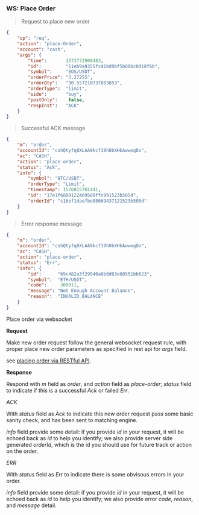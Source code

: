 ### WS: Place Order 

> Request to place new order

```json
{
    "op": "req",
    "action": "place-Order",
    "account": "cash",
    "args": {
        "time":       1573772908483,
        "id":         "11eb9a8355fc41bd9bf5b08bc0d18f6b",
        "symbol":     "EOS/USDT",
        "orderPrice": "3.27255",
        "orderQty":   "30.557210737803853",
        "orderType":  "limit",
        "side":       "buy",
        "postOnly":    false,
        "respInst":   "ACK"
    }
}
```

> Successful ACK message

```json
{
    "m": "order", 
    "accountId": "cshQtyfq8XLAA9kcf19h8bXHbAwwoqDo", 
    "ac": "CASH", 
    "action": "place-order", 
    "status": "Ack", 
    "info": {
        "symbol": "BTC/USDT", 
        "orderType": "Limit", 
        "timestamp": 1576015701441, 
        "id": "17e1f6809122469589ffc991523b505d", 
        "orderId": "s16ef1daefbe08669437121523b505d"
    }
}
```

> Error response message

```json
{
    "m": "order",
    "accountId": "cshQtyfq8XLAA9kcf19h8bXHbAwwoqDo",
    "ac": "CASH", 
    "action": "place-order",
    "status": "Err",
    "info": {
        "id":      "69c482a3f29540a0b0d83e00551bb623",
        "symbol":  "ETH/USDT",
        "code":     300011,
        "message": "Not Enough Account Balance",
        "reason":  "INVALID_BALANCE"
    }
}
```

Place order via websocket 

**Request**

Make new order request follow the general websocket request rule, with proper place new order parameters as specified in rest api for *args* field.

see [placing order via RESTful API](#place-new-order).

**Response**

Respond with *m* field as *order*, and *action* field as *place-order*; *status* field to indicate if this is a successful *Ack* or failed *Err*.

*ACK* 

With *status* field as *Ack* to indicate this new order request pass some basic sanity check, and has been sent to matching engine. 

*info* field provide some detail: if you provide *id* in your request, it will be echoed back as *id* to help you identify; we also provide server side generated *orderId*, which is the id you should use for future track or action on the order.  


*ERR* 

With *status* field as *Err* to indicate there is some obvisous errors in your order. 

*info* field provide some detail: if you provide *id* in your request, it will be echoed back as *id* to help you identify; we also provide error *code*, *reason*, and *message* detail.
